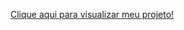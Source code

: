 <a href='https://dannyelgalvao.github.io/projeto-android/'>Clique aqui para visualizar meu projeto!</a>
